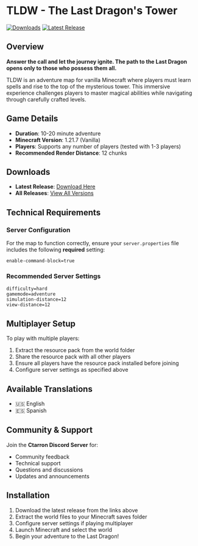 # TLDW - The Last Dragon's Tower

[![Downloads](https://img.shields.io/github/downloads/Ctarron/TLDW/total)](https://github.com/Ctarron/TLDW/releases)
[![Latest Release](https://img.shields.io/github/v/release/Ctarron/TLDW)](https://github.com/Ctarron/TLDW/releases/latest)

## Overview

**Answer the call and let the journey ignite. The path to the Last Dragon opens only to those who possess them all.**

TLDW is an adventure map for vanilla Minecraft where players must learn spells and rise to the top of the mysterious tower. This immersive experience challenges players to master magical abilities while navigating through carefully crafted levels.

## Game Details

- **Duration**: 10-20 minute adventure
- **Minecraft Version**: 1.21.7 (Vanilla)
- **Players**: Supports any number of players (tested with 1-3 players)
- **Recommended Render Distance**: 12 chunks

## Downloads

- **Latest Release**: [Download Here](https://github.com/Ctarron/TLDW/releases/latest)
- **All Releases**: [View All Versions](https://github.com/Ctarron/TLDW/releases)

## Technical Requirements

### Server Configuration

For the map to function correctly, ensure your `server.properties` file includes the following **required** setting:

```properties
enable-command-block=true
```

### Recommended Server Settings

```properties
difficulty=hard
gamemode=adventure
simulation-distance=12
view-distance=12
```

## Multiplayer Setup

To play with multiple players:

1. Extract the resource pack from the world folder
2. Share the resource pack with all other players
3. Ensure all players have the resource pack installed before joining
4. Configure server settings as specified above

## Available Translations

- 🇺🇸 English
- 🇪🇸 Spanish

## Community & Support

Join the **Ctarron Discord Server** for:
- Community feedback
- Technical support
- Questions and discussions
- Updates and announcements

## Installation

1. Download the latest release from the links above
2. Extract the world files to your Minecraft saves folder
3. Configure server settings if playing multiplayer
4. Launch Minecraft and select the world
5. Begin your adventure to the Last Dragon!
